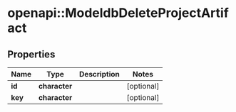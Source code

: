 # openapi::ModeldbDeleteProjectArtifact


## Properties
Name | Type | Description | Notes
------------ | ------------- | ------------- | -------------
**id** | **character** |  | [optional] 
**key** | **character** |  | [optional] 


